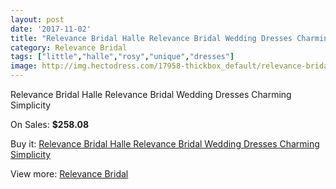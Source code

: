 ```yaml
---
layout: post
date: '2017-11-02'
title: "Relevance Bridal Halle Relevance Bridal Wedding Dresses Charming Simplicity"
category: Relevance Bridal
tags: ["little","halle","rosy","unique","dresses"]
image: http://img.hectodress.com/17958-thickbox_default/relevance-bridal-halle-relevance-bridal-wedding-dresses-charming-simplicity.jpg
---
```

Relevance Bridal Halle Relevance Bridal Wedding Dresses Charming Simplicity

On Sales: **$258.08**
<a href="https://www.hectodress.com/relevance-bridal/8460-relevance-bridal-halle-relevance-bridal-wedding-dresses-charming-simplicity.html"><amp-img layout="responsive" width="600" height="600" src="//img.hectodress.com/17958-thickbox_default/relevance-bridal-halle-relevance-bridal-wedding-dresses-charming-simplicity.jpg" alt="Relevance Bridal Halle Relevance Bridal Wedding Dresses Charming Simplicity 0" /></a>
<a href="https://www.hectodress.com/relevance-bridal/8460-relevance-bridal-halle-relevance-bridal-wedding-dresses-charming-simplicity.html"><amp-img layout="responsive" width="600" height="600" src="//img.hectodress.com/17959-thickbox_default/relevance-bridal-halle-relevance-bridal-wedding-dresses-charming-simplicity.jpg" alt="Relevance Bridal Halle Relevance Bridal Wedding Dresses Charming Simplicity 1" /></a>

Buy it: [Relevance Bridal Halle Relevance Bridal Wedding Dresses Charming Simplicity](https://www.hectodress.com/relevance-bridal/8460-relevance-bridal-halle-relevance-bridal-wedding-dresses-charming-simplicity.html "Relevance Bridal Halle Relevance Bridal Wedding Dresses Charming Simplicity")

View more: [Relevance Bridal](https://www.hectodress.com/143-relevance-bridal "Relevance Bridal")